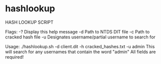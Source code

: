 # hashlookup
HASH LOOKUP SCRIPT

  Flags:
      -?                      Display this help message
      -d <dit file>           Path to NTDS DIT file
      -c <cracked hash file>  Path to cracked hash file
      -u <username>           Designates username/partial username to search for

  Usage:
  ./hashlookup.sh -d client.dit -h cracked_hashes.txt -u admin
        This will search for any usernames that contain the word "admin"
        All fields are required!

